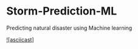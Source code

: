 # Storm-Prediction-ML
Predicting natural disaster using Machine learning

[![asciicast]](https://asciinema.org/a/iHKN9f5ZHhL1FG3jDvlaB4yDL)
